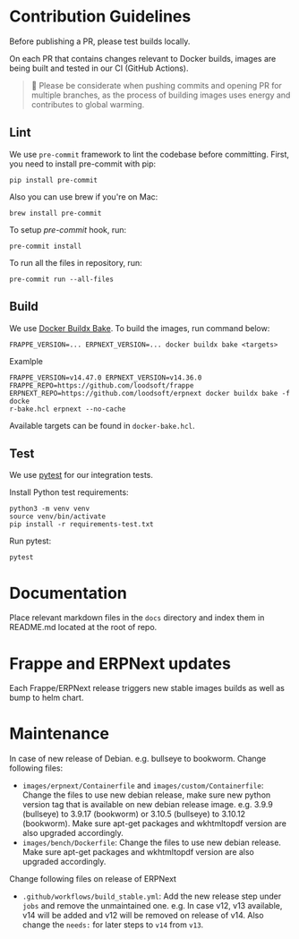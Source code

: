 # Contribution Guidelines

Before publishing a PR, please test builds locally.

On each PR that contains changes relevant to Docker builds, images are being built and tested in our CI (GitHub Actions).

> :evergreen_tree: Please be considerate when pushing commits and opening PR for multiple branches, as the process of building images uses energy and contributes to global warming.

## Lint

We use `pre-commit` framework to lint the codebase before committing.
First, you need to install pre-commit with pip:

```shell
pip install pre-commit
```

Also you can use brew if you're on Mac:

```shell
brew install pre-commit
```

To setup _pre-commit_ hook, run:

```shell
pre-commit install
```

To run all the files in repository, run:

```shell
pre-commit run --all-files
```

## Build

We use [Docker Buildx Bake](https://docs.docker.com/engine/reference/commandline/buildx_bake/). To build the images, run command below:

```shell
FRAPPE_VERSION=... ERPNEXT_VERSION=... docker buildx bake <targets>
```

Examlple
```shell
FRAPPE_VERSION=v14.47.0 ERPNEXT_VERSION=v14.36.0 FRAPPE_REPO=https://github.com/loodsoft/frappe ERPNEXT_REPO=https://github.com/loodsoft/erpnext docker buildx bake -f docke
r-bake.hcl erpnext --no-cache
```

Available targets can be found in `docker-bake.hcl`.

## Test

We use [pytest](https://pytest.org) for our integration tests.

Install Python test requirements:

```shell
python3 -m venv venv
source venv/bin/activate
pip install -r requirements-test.txt
```

Run pytest:

```shell
pytest
```

# Documentation

Place relevant markdown files in the `docs` directory and index them in README.md located at the root of repo.

# Frappe and ERPNext updates

Each Frappe/ERPNext release triggers new stable images builds as well as bump to helm chart.

# Maintenance

In case of new release of Debian. e.g. bullseye to bookworm. Change following files:

- `images/erpnext/Containerfile` and `images/custom/Containerfile`: Change the files to use new debian release, make sure new python version tag that is available on new debian release image. e.g. 3.9.9 (bullseye) to 3.9.17 (bookworm) or 3.10.5 (bullseye) to 3.10.12 (bookworm). Make sure apt-get packages and wkhtmltopdf version are also upgraded accordingly.
- `images/bench/Dockerfile`: Change the files to use new debian release. Make sure apt-get packages and wkhtmltopdf version are also upgraded accordingly.

Change following files on release of ERPNext

- `.github/workflows/build_stable.yml`: Add the new release step under `jobs` and remove the unmaintained one. e.g. In case v12, v13 available, v14 will be added and v12 will be removed on release of v14. Also change the `needs:` for later steps to `v14` from `v13`.
